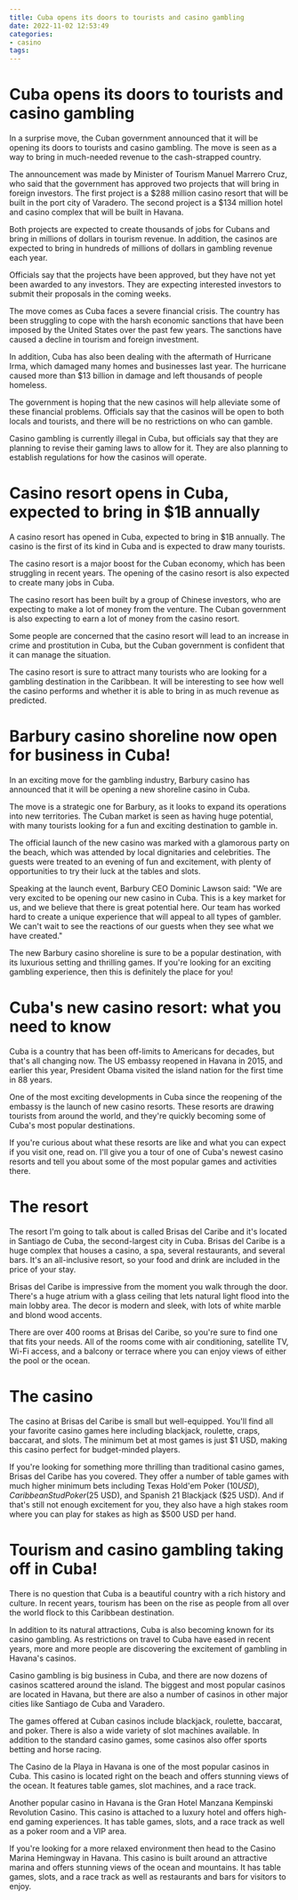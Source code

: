 ```yaml
---
title: Cuba opens its doors to tourists and casino gambling
date: 2022-11-02 12:53:49
categories:
- casino
tags:
---
```



#  Cuba opens its doors to tourists and casino gambling

In a surprise move, the Cuban government announced that it will be opening its doors to tourists and casino gambling. The move is seen as a way to bring in much-needed revenue to the cash-strapped country.

The announcement was made by Minister of Tourism Manuel Marrero Cruz, who said that the government has approved two projects that will bring in foreign investors. The first project is a $288 million casino resort that will be built in the port city of Varadero. The second project is a $134 million hotel and casino complex that will be built in Havana.

Both projects are expected to create thousands of jobs for Cubans and bring in millions of dollars in tourism revenue. In addition, the casinos are expected to bring in hundreds of millions of dollars in gambling revenue each year.

Officials say that the projects have been approved, but they have not yet been awarded to any investors. They are expecting interested investors to submit their proposals in the coming weeks.

The move comes as Cuba faces a severe financial crisis. The country has been struggling to cope with the harsh economic sanctions that have been imposed by the United States over the past few years. The sanctions have caused a decline in tourism and foreign investment.

In addition, Cuba has also been dealing with the aftermath of Hurricane Irma, which damaged many homes and businesses last year. The hurricane caused more than $13 billion in damage and left thousands of people homeless.

The government is hoping that the new casinos will help alleviate some of these financial problems. Officials say that the casinos will be open to both locals and tourists, and there will be no restrictions on who can gamble.

Casino gambling is currently illegal in Cuba, but officials say that they are planning to revise their gaming laws to allow for it. They are also planning to establish regulations for how the casinos will operate.

#  Casino resort opens in Cuba, expected to bring in $1B annually

A casino resort has opened in Cuba, expected to bring in $1B annually. The casino is the first of its kind in Cuba and is expected to draw many tourists.

The casino resort is a major boost for the Cuban economy, which has been struggling in recent years. The opening of the casino resort is also expected to create many jobs in Cuba.

The casino resort has been built by a group of Chinese investors, who are expecting to make a lot of money from the venture. The Cuban government is also expecting to earn a lot of money from the casino resort.

Some people are concerned that the casino resort will lead to an increase in crime and prostitution in Cuba, but the Cuban government is confident that it can manage the situation.

The casino resort is sure to attract many tourists who are looking for a gambling destination in the Caribbean. It will be interesting to see how well the casino performs and whether it is able to bring in as much revenue as predicted.

#  Barbury casino shoreline now open for business in Cuba!

In an exciting move for the gambling industry, Barbury casino has announced that it will be opening a new shoreline casino in Cuba.

The move is a strategic one for Barbury, as it looks to expand its operations into new territories. The Cuban market is seen as having huge potential, with many tourists looking for a fun and exciting destination to gamble in.

The official launch of the new casino was marked with a glamorous party on the beach, which was attended by local dignitaries and celebrities. The guests were treated to an evening of fun and excitement, with plenty of opportunities to try their luck at the tables and slots.

Speaking at the launch event, Barbury CEO Dominic Lawson said: "We are very excited to be opening our new casino in Cuba. This is a key market for us, and we believe that there is great potential here. Our team has worked hard to create a unique experience that will appeal to all types of gambler. We can't wait to see the reactions of our guests when they see what we have created."

The new Barbury casino shoreline is sure to be a popular destination, with its luxurious setting and thrilling games. If you're looking for an exciting gambling experience, then this is definitely the place for you!

#  Cuba's new casino resort: what you need to know

Cuba is a country that has been off-limits to Americans for decades, but that's all changing now. The US embassy reopened in Havana in 2015, and earlier this year, President Obama visited the island nation for the first time in 88 years.

One of the most exciting developments in Cuba since the reopening of the embassy is the launch of new casino resorts. These resorts are drawing tourists from around the world, and they're quickly becoming some of Cuba's most popular destinations.

If you're curious about what these resorts are like and what you can expect if you visit one, read on. I'll give you a tour of one of Cuba's newest casino resorts and tell you about some of the most popular games and activities there.

# The resort
The resort I'm going to talk about is called Brisas del Caribe and it's located in Santiago de Cuba, the second-largest city in Cuba. Brisas del Caribe is a huge complex that houses a casino, a spa, several restaurants, and several bars. It's an all-inclusive resort, so your food and drink are included in the price of your stay.

Brisas del Caribe is impressive from the moment you walk through the door. There's a huge atrium with a glass ceiling that lets natural light flood into the main lobby area. The decor is modern and sleek, with lots of white marble and blond wood accents.

There are over 400 rooms at Brisas del Caribe, so you're sure to find one that fits your needs. All of the rooms come with air conditioning, satellite TV, Wi-Fi access, and a balcony or terrace where you can enjoy views of either the pool or the ocean.

# The casino
The casino at Brisas del Caribe is small but well-equipped. You'll find all your favorite casino games here including blackjack, roulette, craps, baccarat, and slots. The minimum bet at most games is just $1 USD, making this casino perfect for budget-minded players.

If you're looking for something more thrilling than traditional casino games, Brisas del Caribe has you covered. They offer a number of table games with much higher minimum bets including Texas Hold'em Poker ($10 USD), Caribbean Stud Poker ($25 USD), and Spanish 21 Blackjack ($25 USD). And if that's still not enough excitement for you, they also have a high stakes room where you can play for stakes as high as $500 USD per hand.

#  Tourism and casino gambling taking off in Cuba!

There is no question that Cuba is a beautiful country with a rich history and culture. In recent years, tourism has been on the rise as people from all over the world flock to this Caribbean destination.

In addition to its natural attractions, Cuba is also becoming known for its casino gambling. As restrictions on travel to Cuba have eased in recent years, more and more people are discovering the excitement of gambling in Havana's casinos.

Casino gambling is big business in Cuba, and there are now dozens of casinos scattered around the island. The biggest and most popular casinos are located in Havana, but there are also a number of casinos in other major cities like Santiago de Cuba and Varadero.

The games offered at Cuban casinos include blackjack, roulette, baccarat, and poker. There is also a wide variety of slot machines available. In addition to the standard casino games, some casinos also offer sports betting and horse racing.

The Casino de la Playa in Havana is one of the most popular casinos in Cuba. This casino is located right on the beach and offers stunning views of the ocean. It features table games, slot machines, and a race track.

Another popular casino in Havana is the Gran Hotel Manzana Kempinski Revolution Casino. This casino is attached to a luxury hotel and offers high-end gaming experiences. It has table games, slots, and a race track as well as a poker room and a VIP area.

If you're looking for a more relaxed environment then head to the Casino Marina Hemingway in Havana. This casino is built around an attractive marina and offers stunning views of the ocean and mountains. It has table games, slots, and a race track as well as restaurants and bars for visitors to enjoy.